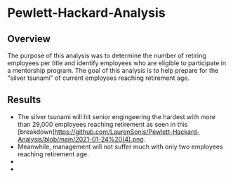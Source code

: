 # Pewlett-Hackard-Analysis
## Overview
The purpose of this analysis was to determine the number of retiring employees per title and identify employees who are eligible to participate in a mentorship program. The goal of this analysis is to help prepare for the "silver tsunami" of current employees reaching retirement age.

## Results
* The silver tsunami will hit senior engingeering the hardest with more than 29,000 employees reaching retirement as seen in this [breakdown]https://github.com/LaurenSonis/Pewlett-Hackard-Analysis/blob/main/2021-01-24%20(4).png.
* Meanwhile, management will not suffer much with only two employees reaching retirement age.
*
*
